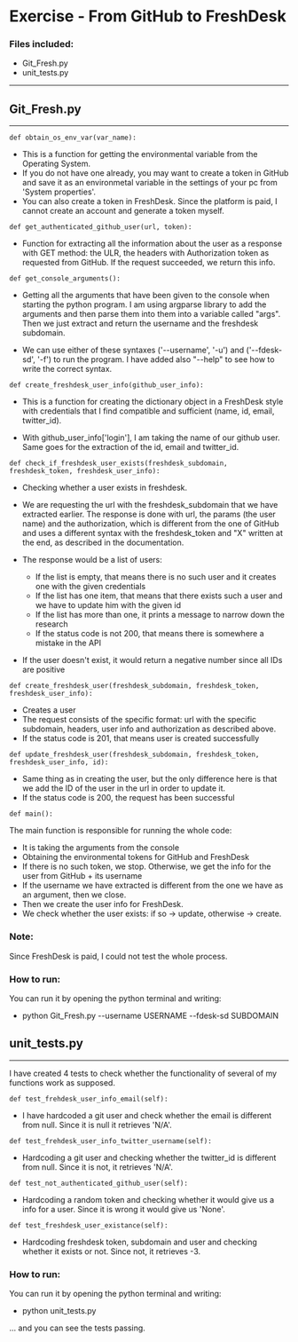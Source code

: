 # Exercise - From GitHub to FreshDesk

### Files included:
* Git_Fresh.py
* unit_tests.py
- - - 

## Git_Fresh.py
- - - 
```
def obtain_os_env_var(var_name):
```
- This is a function for getting the environmental variable from the Operating System.
- If you do not have one already, you may want to create a token in GitHub and save it as an environmetal variable in
 the settings of your pc from 'System properties'.
- You can also create a token in FreshDesk. Since the platform is paid, I cannot create an account and generate a token myself.
```
def get_authenticated_github_user(url, token):
```
- Function for extracting all the information about the user as a response with GET method: the ULR, the headers with Authorization token as requested from GitHub.
If the request succeeded, we return this info.
  
```
def get_console_arguments():
```
- Getting all the arguments that have been given to the console when starting
the python program. I am using argparse library to add the arguments and then parse them
  into them into a variable called "args". Then we just extract and return the username and the freshdesk subdomain.
  
- We can use either of these syntaxes ('--username', '-u') and ('--fdesk-sd', '-f') to run the program. I have added also
"--help" to see how to write the correct syntax.
  
```
def create_freshdesk_user_info(github_user_info):
```
- This is a function for creating the dictionary object in a FreshDesk style
with credentials that I find compatible and sufficient (name, id, email, twitter_id). 
  
- With github_user_info['login'], I am taking the name of our github user.
Same goes for the extraction of the id, email and twitter_id.
  
```
def check_if_freshdesk_user_exists(freshdesk_subdomain, freshdesk_token, freshdesk_user_info):
```
- Checking whether a user exists in freshdesk.
- We are requesting the url with the freshdesk_subdomain that we have extracted earlier.
The response is done with url, the params (the user name) and the authorization, which is 
  different from the one of GitHub and uses a different syntax with the freshdesk_token and 
  "X" written at the end, as described in the documentation.
- The response would be a list of users:
    * If the list is empty, that means there is no such user and it creates one with the given credentials
    * If the list has one item, that means that there exists such a user and we have to update him with the given id
    * If the list has more than one, it prints a message to narrow down the research
    * If the status code is not 200, that means there is somewhere a mistake in the API
    
- If the user doesn't exist, it would return a negative number since all IDs are positive

```
def create_freshdesk_user(freshdesk_subdomain, freshdesk_token, freshdesk_user_info):
```
- Creates a user
- The request consists of the specific format: url with the specific subdomain, headers, user info and authorization as described above.
- If the status code is 201, that means user is created successfully

```
def update_freshdesk_user(freshdesk_subdomain, freshdesk_token, freshdesk_user_info, id):
```
- Same thing as in creating the user, but the only difference here is that we add the ID of the user 
in the url in order to update it.
- If the status code is 200, the request has been successful

```
def main():
```
The main function is responsible for running the whole code:
- It is taking the arguments from the console
- Obtaining the environmental tokens for GitHub and FreshDesk
- If there is no such token, we stop. Otherwise, we get the info for the user from GitHub + its username
- If the username we have extracted is different from the one we have as an argument, then we close.
- Then we create the user info for FreshDesk.
- We check whether the user exists: if so -> update, otherwise -> create.


### Note:
Since FreshDesk is paid, I could not test the whole process.

### How to run:
You can run it by opening the python terminal and writing:
* python Git_Fresh.py --username USERNAME --fdesk-sd SUBDOMAIN

## unit_tests.py
- - -
I have created 4 tests to check whether the functionality of several of my functions work as supposed.

```
def test_frehdesk_user_info_email(self):
```
- I have hardcoded a git user and check whether the email is different from null. Since it is null
 it retrieves 'N/A'.
  
```
def test_frehdesk_user_info_twitter_username(self):
```

- Hardcoding a git user and checking whether the twitter_id is different from null. Since it is not, 
it retrieves 'N/A'.
  
```
def test_not_authenticated_github_user(self):
```
- Hardcoding a random token and checking whether it would give us a info for a user. Since it is wrong
 it would give us 'None'.
  
```
def test_freshdesk_user_existance(self):
```
- Hardcoding freshdesk token, subdomain and user and checking whether it exists or not. Since not, it retrieves -3.

### How to run:

You can run it by opening the python terminal and writing:
- python unit_tests.py

... and you can see the tests passing.
